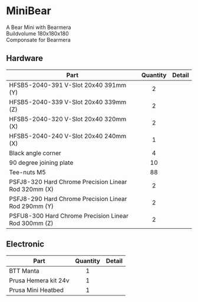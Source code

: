 # MiniBear
A Bear Mini with Bearmera  
Buildvolume 180x180x180  
Componsate for Bearmera  

## Hardware

| Part     | Quantity | Detail |
|----------|:--------:|--------|
| HFSB5-2040-391 V-Slot 20x40 391mm (Y) | 2  | |
| HFSB5-2040-339 V-Slot 20x40 339mm (Z) | 2  | | 
| HFSB5-2040-320 V-Slot 20x40 320mm (X) | 2  | | 
| HFSB5-2040-240 V-Slot 20x40 240mm (X) | 1  | | 
| Black angle corner      | 4  | | 
| 90 degree joining plate | 10 | | 
| Tee-nuts M5             | 88 | | 
| PSFJ8-320 Hard Chrome Precision Linear Rod 320mm (X) | 2  | |
| PSFJ8-290 Hard Chrome Precision Linear Rod 290mm (Y) | 2  | |
| PSFU8-300 Hard Chrome Precision Linear Rod 300mm (Z) | 2  | |

## Electronic

| Part     | Quantity | Detail |
|----------|:--------:|--------|
| BTT Manta        | 1  | | 
| Prusa Hemera kit 24v   | 1  | |
| Prusa Mini Heatbed     | 1  | |


